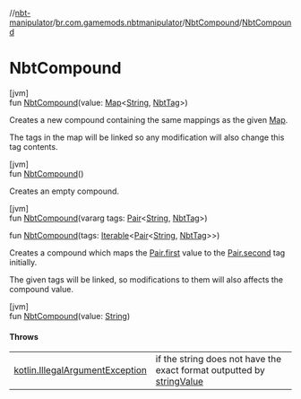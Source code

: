 //[nbt-manipulator](../../../index.md)/[br.com.gamemods.nbtmanipulator](../index.md)/[NbtCompound](index.md)/[NbtCompound](-nbt-compound.md)

# NbtCompound

[jvm]\
fun [NbtCompound](-nbt-compound.md)(value: [Map](https://kotlinlang.org/api/latest/jvm/stdlib/kotlin.collections/-map/index.html)<[String](https://kotlinlang.org/api/latest/jvm/stdlib/kotlin/-string/index.html), [NbtTag](../-nbt-tag/index.md)>)

Creates a new compound containing the same mappings as the given [Map](https://kotlinlang.org/api/latest/jvm/stdlib/kotlin.collections/-map/index.html).

The tags in the map will be linked so any modification will also change this tag contents.

[jvm]\
fun [NbtCompound](-nbt-compound.md)()

Creates an empty compound.

[jvm]\
fun [NbtCompound](-nbt-compound.md)(vararg tags: [Pair](https://kotlinlang.org/api/latest/jvm/stdlib/kotlin/-pair/index.html)<[String](https://kotlinlang.org/api/latest/jvm/stdlib/kotlin/-string/index.html), [NbtTag](../-nbt-tag/index.md)>)

fun [NbtCompound](-nbt-compound.md)(tags: [Iterable](https://kotlinlang.org/api/latest/jvm/stdlib/kotlin.collections/-iterable/index.html)<[Pair](https://kotlinlang.org/api/latest/jvm/stdlib/kotlin/-pair/index.html)<[String](https://kotlinlang.org/api/latest/jvm/stdlib/kotlin/-string/index.html), [NbtTag](../-nbt-tag/index.md)>>)

Creates a compound which maps the [Pair.first](https://kotlinlang.org/api/latest/jvm/stdlib/kotlin/-pair/first.html) value to the [Pair.second](https://kotlinlang.org/api/latest/jvm/stdlib/kotlin/-pair/second.html) tag initially.

The given tags will be linked, so modifications to them will also affects the compound value.

[jvm]\
fun [NbtCompound](-nbt-compound.md)(value: [String](https://kotlinlang.org/api/latest/jvm/stdlib/kotlin/-string/index.html))

#### Throws

| | |
|---|---|
| [kotlin.IllegalArgumentException](https://kotlinlang.org/api/latest/jvm/stdlib/kotlin/-illegal-argument-exception/index.html) | if the string does not have the exact format outputted by [stringValue](string-value.md) |
